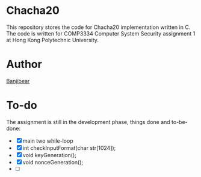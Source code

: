 # Chacha20
This repository stores the code for Chacha20 implementation written in C.  
The code is written for COMP3334 Computer System Security assignment 1 at Hong Kong Polytechnic University.  

# Author
[Banjibear](https://github.com/BanjiBear)

# To-do
The assignment is still in the development phase, things done and to-be-done:  
- [x] main two while-loop
- [x] int checkInputFormat(char str[1024]);
- [x] void keyGeneration();
- [x] void nonceGeneration();
- [ ] 
